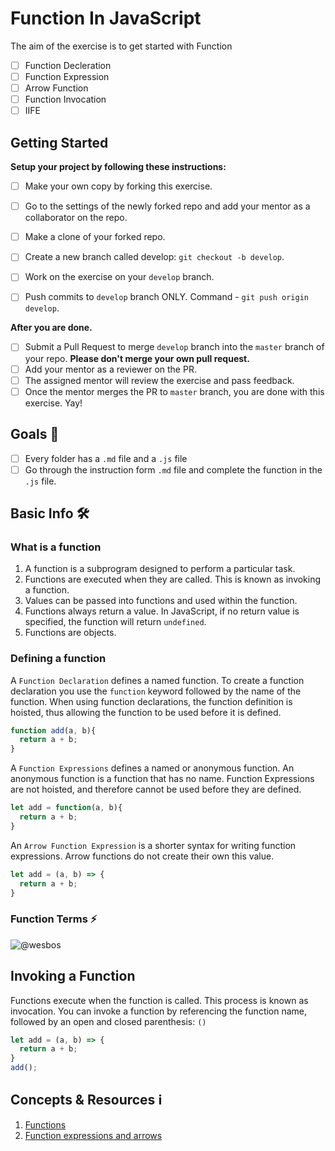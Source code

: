 # Function In JavaScript

The aim of the exercise is to get started with Function
* [ ] Function Decleration
* [ ] Function Expression
* [ ] Arrow Function
* [ ] Function Invocation
* [ ] IIFE

## Getting Started

**Setup your project by following these instructions:**

* [ ] Make your own copy by forking this exercise.
* [ ] Go to the settings of the newly forked repo and add your mentor as a collaborator on the repo.
* [ ] Make a clone of your forked repo.
* [ ] Create a new branch called develop: `git checkout -b develop`.
* [ ] Work on the exercise on your `develop` branch.
* [ ] Push commits to `develop` branch ONLY. Command - `git push origin develop`.


**After you are done.**

* [ ] Submit a Pull Request to merge `develop` branch into the `master` branch of your repo. **Please don't merge your own pull request.**
* [ ] Add your mentor as a reviewer on the PR.
* [ ] The assigned mentor will review the exercise and pass feedback.
* [ ] Once the mentor merges the PR to `master` branch, you are done with this exercise. Yay!

## Goals 🎯
* [ ] Every folder has a `.md` file and a `.js` file
* [ ] Go through the instruction form `.md` file and complete the function in the `.js` file.

## Basic Info 🛠

###  What is a function
  1. A function is a subprogram designed to perform a particular task.
  2. Functions are executed when they are called. This is known as invoking a function.
  3. Values can be passed into functions and used within the function.
  4. Functions always return a value. In JavaScript, if no return value is specified, the function will return  `undefined`.
  5. Functions are objects.

### Defining a function

A `Function Declaration` defines a named function. To create a function declaration you use the `function` keyword followed by the name of the function. When using function declarations, the function definition is hoisted, thus allowing the function to be used before it is defined.

```js
function add(a, b){
  return a + b;
}
```

A `Function Expressions` defines a named or anonymous function. An anonymous function is a function that has no name. Function Expressions are not hoisted, and therefore cannot be used before they are defined.

```js
let add = function(a, b){
  return a + b;
}
```

An `Arrow Function Expression` is a shorter syntax for writing function expressions. Arrow functions do not create their own this value.

```js
let add = (a, b) => {
  return a + b;
}
```

### Function Terms ⚡️

![@wesbos](./assets/function.jpg)


## Invoking a Function

Functions execute when the function is called. This process is known as invocation. You can invoke a function by referencing the function name, followed by an open and closed parenthesis: `()`

```js
let add = (a, b) => {
  return a + b;
}
add();
```

## Concepts & Resources ℹ️

1. [Functions](http://javascript.info/function-basics)
2. [Function expressions and arrows](http://javascript.info/function-expressions-arrows)